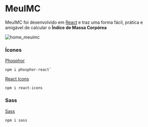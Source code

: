 # MeuIMC
MeuIMC foi desenvolvido em [React](https://pt-br.reactjs.org/) e traz uma forma fácil, prática e amigável de calcular o **Índice de Massa Corpórea**

![home_meuimc](https://user-images.githubusercontent.com/109834646/183276121-4a7a75db-0205-4578-a32c-03b9d9443b0e.png)


### Ícones
[Phosphor](https://phosphoricons.com/)

    npm i phosphor-react`
    

[React Icons](https://react-icons.github.io/react-icons/)

    npm i react-icons
### Sass
[Sass](https://www.npmjs.com/package/sass)

    npm i sass



